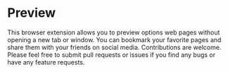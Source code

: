 # Preview
This browser extension allows you to preview options web pages without opening a new tab or window. You can bookmark your favorite pages and share them with your friends on social media. Contributions are welcome. Please feel free to submit pull requests or issues if you find any bugs or have any feature requests.
